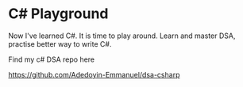 # C# Playground

Now I've learned C#. It is time to play around. Learn and master DSA, practise better way to write C#.

Find my c# DSA repo here

<https://github.com/Adedoyin-Emmanuel/dsa-csharp>

